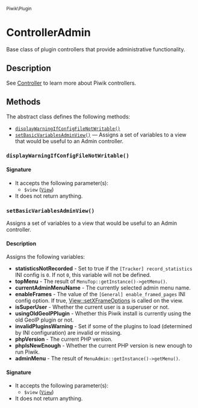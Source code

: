 <small>Piwik\Plugin</small>

ControllerAdmin
===============

Base class of plugin controllers that provide administrative functionality.

Description
-----------

See [Controller](#) to learn more about Piwik controllers.


Methods
-------

The abstract class defines the following methods:

- [`displayWarningIfConfigFileNotWritable()`](#displaywarningifconfigfilenotwritable)
- [`setBasicVariablesAdminView()`](#setbasicvariablesadminview) &mdash; Assigns a set of variables to a view that would be useful to an Admin controller.

<a name="displaywarningifconfigfilenotwritable" id="displaywarningifconfigfilenotwritable"></a>
### `displayWarningIfConfigFileNotWritable()`

#### Signature

- It accepts the following parameter(s):
    - `$view` ([`View`](../../Piwik/View.md))
- It does not return anything.

<a name="setbasicvariablesadminview" id="setbasicvariablesadminview"></a>
### `setBasicVariablesAdminView()`

Assigns a set of variables to a view that would be useful to an Admin controller.

#### Description

Assigns the following variables:

- **statisticsNotRecorded** - Set to true if the `[Tracker] record_statistics` INI
                              config is `0`. If not `0`, this variable will not be defined.
- **topMenu** - The result of `MenuTop::getInstance()->getMenu()`.
- **currentAdminMenuName** - The currently selected admin menu name.
- **enableFrames** - The value of the `[General] enable_framed_pages` INI config option. If
                   true, [View::setXFrameOptions](#) is called on the view.
- **isSuperUser** - Whether the current user is a superuser or not.
- **usingOldGeoIPPlugin** - Whether this Piwik install is currently using the old GeoIP
                            plugin or not.
- **invalidPluginsWarning** - Set if some of the plugins to load (determined by INI configuration)
                              are invalid or missing.
- **phpVersion** - The current PHP version.
- **phpIsNewEnough** - Whether the current PHP version is new enough to run Piwik.
- **adminMenu** - The result of `MenuAdmin::getInstance()->getMenu()`.

#### Signature

- It accepts the following parameter(s):
    - `$view` ([`View`](../../Piwik/View.md))
- It does not return anything.

